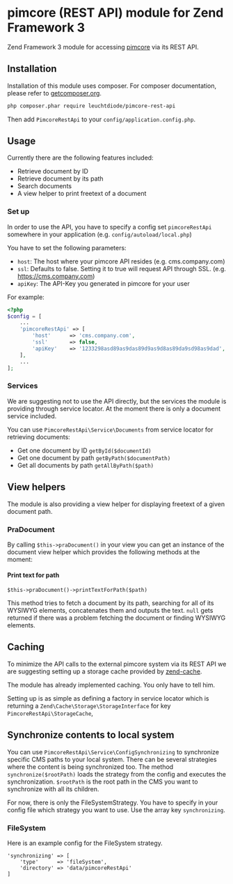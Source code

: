 # pimcore (REST API) module for Zend Framework 3

Zend Framework 3 module for accessing [pimcore](https://github.com/pimcore/pimcore) via its REST API.

## Installation 

Installation of this module uses composer. For composer documentation, please refer to
[getcomposer.org](http://getcomposer.org/).

```sh
php composer.phar require leuchtdiode/pimcore-rest-api
```

Then add `PimcoreRestApi` to your `config/application.config.php`.

## Usage

Currently there are the following features included:

  - Retrieve document by ID
  - Retrieve document by its path
  - Search documents
  - A view helper to print freetext of a document

### Set up

In order to use the API, you have to specify a config set `pimcoreRestApi` somewhere in your application (e.g. `config/autoload/local.php`)

You have to set the following parameters:

  - `host`: The host where your pimcore API resides (e.g. cms.company.com)
  - `ssl`: Defaults to false. Setting it to true will request API through SSL. (e.g. https://cms.company.com)
  - `apiKey`: The API-Key you generated in pimcore for your user

For example:

```php
<?php
$config = [
	...
	'pimcoreRestApi' => [
		'host'		=> 'cms.company.com',
		'ssl'		=> false,
		'apiKey'	=> '1233298asd89as9das89d9as9d8as89da9sd98as9dad',
	],
	...
];
```
  
### Services

We are suggesting not to use the API directly, but the services the module is providing through service locator. At the moment there is only a document service included.

You can use `PimcoreRestApi\Service\Documents` from service locator for retrieving documents:

  - Get one document by ID `getById($documentId)`
  - Get one document by path `getByPath($documentPath)`
  - Get all documents by path `getAllByPath($path)`

## View helpers

The module is also providing a view helper for displaying freetext of a given document path.

### PraDocument

By calling `$this->praDocument()` in your view you can get an instance of the document view helper which provides the following methods at the moment:

#### Print text for path

`$this->praDocument()->printTextForPath($path)`

This method tries to fetch a document by its path, searching for all of its WYSIWYG elements, concatenates them and outputs the text. `null` gets returned if there was a problem fetching the document or finding WYSIWYG elements.

## Caching

To minimize the API calls to the external pimcore system via its REST API we are suggesting setting up a storage cache provided by [zend-cache](https://github.com/zendframework/zend-cache).

The module has already implemented caching. You only have to tell him.

Setting up is as simple as defining a factory in service locator which is returning a `Zend\Cache\Storage\StorageInterface` for key `PimcoreRestApi\StorageCache`,

## Synchronize contents to local system

You can use `PimcoreRestApi\Service\ConfigSynchronizing` to synchronize specific CMS paths to your local system. There can be several strategies where the content is being synchronized too. The method `synchronize($rootPath)` loads the strategy from the config and executes the synchronization. `$rootPath` is the root path in the CMS you want to synchronize with all its children.

For now, there is only the FileSystemStrategy. You have to specify in your config file which strategy you want to use. Use the array key `synchronizing`.

### FileSystem

Here is an example config for the FileSystem strategy.

```
'synchronizing'	=> [
	'type'		=> 'fileSystem',
	'directory'	=> 'data/pimcoreRestApi'
]
```
